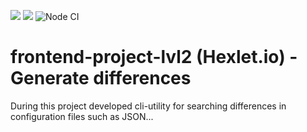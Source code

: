 <a href="https://codeclimate.com/github/GPopov9/frontend-project-lvl2/maintainability"><img src="https://api.codeclimate.com/v1/badges/c4fab2be8946d277deab/maintainability" /></a> <a href="https://codeclimate.com/github/GPopov9/frontend-project-lvl2/test_coverage"><img src="https://api.codeclimate.com/v1/badges/c4fab2be8946d277deab/test_coverage" /></a> 
![Node CI](https://github.com/GPopov9/frontend-project-lvl2/workflows/Node%20CI/badge.svg)

# frontend-project-lvl2 (Hexlet.io) - Generate differences
During this project developed cli-utility for searching differences in configuration files such as JSON... 
